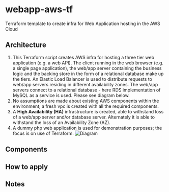 # webapp-aws-tf
Terraform template to create infra for Web Application hosting in the AWS Cloud

## Architecture
1. This Terraform script creates AWS infra for hosting a three tier web application (e.g. a web API). The client running in the web browser (e.g. a single page application), the web/app server containing the business logic and the backing store in the form of a relational database make up the tiers. An Elastic Load Balancer is used to distribute requests to web/app servers residing in different availability zones. The web/app servers connect to a relational database - here RDS implementation of MySQL as a service is used. Please see diagram below.
2. No assumptions are made about existing AWS components within the environment; a fresh vpc is created with all the required components.
3. A **High Availability (HA)** infrastructure is created, able to withstand loss of a web/app server and/or database server. Alternately it is able to withstand the loss of an Availability Zone (AZ).
4. A dummy php web application is used for demonstration purposes; the focus is on use of Terraform. 
![Diagram](https://trf18a.github.io/TerraformArch.jpg "Diagram")

## Components




## How to apply



## Notes

